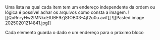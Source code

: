 Uma lista na qual cada item tem um endereço independente da ordem ou lógica é possível achar os arquivos como consta a imagem.
![[QoRnryHw2IMNkcElUBF9ZjSfOB03-4jf2u0u.avif]]
![[Pasted image 20250201214841.jpg]]

Cada elemento guarda o dado e um endereço para o próximo bloco